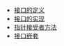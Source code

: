 - [接口的定义](/src/interfaces/interface_definition_test.go)
- [接口的实现](/src/interfaces/interface_achieve_test.go)
- [指针接受者方法](/src/interfaces/interface_pointer_test.go)
- [接口嵌套](/src/interfaces/multiple_interfaces_for_the_same_structure_test.go)
